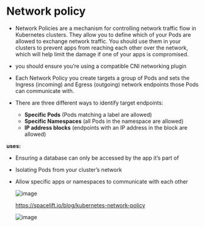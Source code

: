 # Network policy
- Network Policies are a mechanism for controlling network traffic flow in Kubernetes clusters. They allow you to define which of your Pods are allowed to exchange network traffic. You should use them in your clusters to prevent apps from reaching each other over the network, which will help limit the damage if one of your apps is compromised.
- you should ensure you’re using a compatible CNI networking  plugin

- Each Network Policy you create targets a group of Pods and sets the Ingress (incoming) and Egress (outgoing) network endpoints those Pods can communicate with.

- There are three different ways to identify target endpoints:
  - **Specific Pods** (Pods matching a label are allowed)
  - **Specific Namespaces** (all Pods in the namespace are allowed)
  - **IP address blocks** (endpoints with an IP address in the block are allowed)
    
**uses:**
- Ensuring a database can only be accessed by the app it’s part of
- Isolating Pods from your cluster’s network
- Allow specific apps or namespaces to communicate with each other

  ![image](https://github.com/prathapaparna/Kubernetes-techcloudifyme/assets/99127429/554d79b3-85fc-44bd-bf72-1e3ed2c5df11)
  

  https://spacelift.io/blog/kubernetes-network-policy

  ![image](https://github.com/prathapaparna/Kubernetes-techcloudifyme/assets/99127429/93c54069-9af8-48a3-8d9d-2d999c291795)

